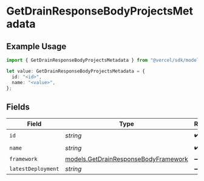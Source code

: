 # GetDrainResponseBodyProjectsMetadata

## Example Usage

```typescript
import { GetDrainResponseBodyProjectsMetadata } from "@vercel/sdk/models/getdrainop.js";

let value: GetDrainResponseBodyProjectsMetadata = {
  id: "<id>",
  name: "<value>",
};
```

## Fields

| Field                                                                              | Type                                                                               | Required                                                                           | Description                                                                        |
| ---------------------------------------------------------------------------------- | ---------------------------------------------------------------------------------- | ---------------------------------------------------------------------------------- | ---------------------------------------------------------------------------------- |
| `id`                                                                               | *string*                                                                           | :heavy_check_mark:                                                                 | N/A                                                                                |
| `name`                                                                             | *string*                                                                           | :heavy_check_mark:                                                                 | N/A                                                                                |
| `framework`                                                                        | [models.GetDrainResponseBodyFramework](../models/getdrainresponsebodyframework.md) | :heavy_minus_sign:                                                                 | N/A                                                                                |
| `latestDeployment`                                                                 | *string*                                                                           | :heavy_minus_sign:                                                                 | N/A                                                                                |